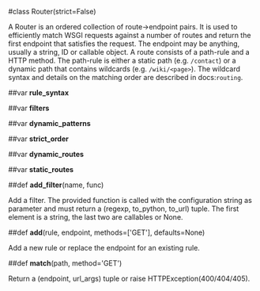 #class Router(strict=False)

A Router is an ordered collection of route->endpoint pairs. It is used to
efficiently match WSGI requests against a number of routes and return
the first endpoint that satisfies the request. The endpoint may be anything,
usually a string, ID or callable object. A route consists of a path-rule
and a HTTP method.
The path-rule is either a static path (e.g. `/contact`) or a dynamic
path that contains wildcards (e.g. `/wiki/<page>`). The wildcard syntax
and details on the matching order are described in docs:`routing`.


##var **rule_syntax**



##var **filters**



##var **dynamic_patterns**



##var **strict_order**



##var **dynamic_routes**



##var **static_routes**



##def **add_filter**(name, func)

Add a filter. The provided function is called with the configuration
string as parameter and must return a (regexp, to_python, to_url) tuple.
The first element is a string, the last two are callables or None. 

##def **add**(rule, endpoint, methods=['GET'], defaults=None)

Add a new rule or replace the endpoint for an existing rule. 

##def **match**(path, method='GET')

Return a (endpoint, url_args) tuple or raise HTTPException(400/404/405). 